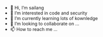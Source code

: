 - 👋 Hi, I’m sailang
- 👀 I’m interested in code and security
- 🌱 I’m currently learning lots of kownledge
- 💞️ I’m looking to collaborate on ...
- 📫 How to reach me ...

<!---
sailangxb/sailangxb is a ✨ special ✨ repository because its `README.md` (this file) appears on your GitHub profile.
You can click the Preview link to take a look at your changes.
--->
